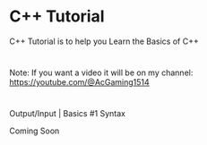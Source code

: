 # C++ Tutorial
C++ Tutorial is to help you Learn the Basics of C++

#

Note: If you want a video it will be on my channel: https://youtube.com/@AcGaming1514

#

Output/Input | Basics #1 Syntax

Coming Soon
